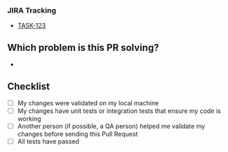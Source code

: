 ### JIRA Tracking

- [TASK-123](https://greatcapital.atlassian.net/browse/TASK-123)

<!-- begin-jira -->
<!-- end-jira -->

## Which problem is this PR solving?

-

## Checklist

- [ ] My changes were validated on my local machine
- [ ] My changes have unit tests or integration tests that ensure my code is
      working
- [ ] Another person (if possible, a QA person) helped me validate my changes
      before sending this Pull Request
- [ ] All tests have passed
